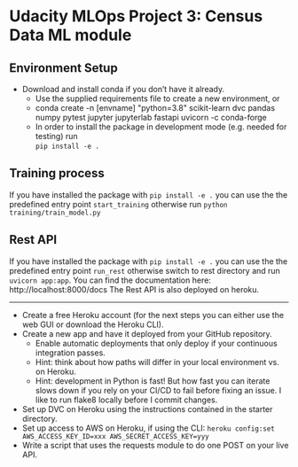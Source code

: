 # Udacity MLOps Project 3: Census Data ML module

## Environment Setup
* Download and install conda if you don’t have it already.
    * Use the supplied requirements file to create a new environment, or
    * conda create -n [envname] "python=3.8" scikit-learn dvc pandas numpy pytest jupyter jupyterlab fastapi uvicorn -c conda-forge
    * In order to install the package in development mode (e.g. needed for testing) run <br>``pip install -e .``


## Training process
If you have installed the package with ``pip install -e .`` you can use the the predefined entry point ``start_training`` otherwise run ``python training/train_model.py``

## Rest API
If you have installed the package with ``pip install -e .`` you can use the the predefined entry point ``run_rest`` otherwise switch to rest directory and run ``uvicorn app:app``.
You can find the documentation here: http://localhost:8000/docs
The Rest API is also deployed on heroku.

----
* Create a free Heroku account (for the next steps you can either use the web GUI or download the Heroku CLI).
* Create a new app and have it deployed from your GitHub repository.
   * Enable automatic deployments that only deploy if your continuous integration passes.
   * Hint: think about how paths will differ in your local environment vs. on Heroku.
   * Hint: development in Python is fast! But how fast you can iterate slows down if you rely on your CI/CD to fail before fixing an issue. I like to run flake8 locally before I commit changes.
* Set up DVC on Heroku using the instructions contained in the starter directory.
* Set up access to AWS on Heroku, if using the CLI: `heroku config:set AWS_ACCESS_KEY_ID=xxx AWS_SECRET_ACCESS_KEY=yyy`
* Write a script that uses the requests module to do one POST on your live API.
